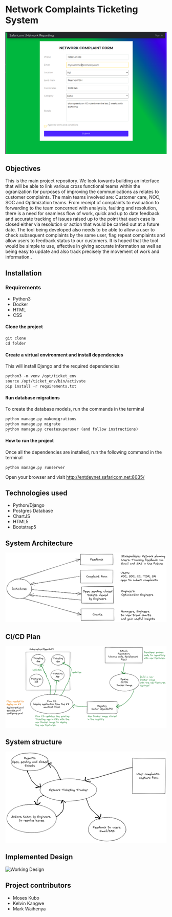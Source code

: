 # Network Complaints Ticketing System
![Homepage](./complaintapp/static/img/tickethomepage.png)
## Objectives
This is the main project repository. We look towards building an interface that will be able to link various cross functional teams within the ogranization for purposes of improving the communications as relates to customer complaints. The main teams involved are: Customer care, NOC, SOC and Optimization teams. From receipt of complaints to evaluation to forwarding to the team concerned with analysis, faulting and resolution, there is a need for seamless flow of work, quick and up to date feedback and accurate tracking of issues raised up to the point that each case is closed either via resolution or action that would be carried out at a future date. The tool being developed also needs to be able to allow a user to check subsequent complaints by the same user, flag repeat complaints and allow users to feedback status to our customers. It is hoped that the tool would be simple to use, effective in giving accurate information as well as being easy to update and also track precisely the movement of work and information..

## Installation

### Requirements
* Python3 
* Docker
* HTML
* CSS

#### Clone the project
```
git clone
cd folder
```
#### Create a virtual environment and install dependencies
This will install Django and the required dependencies
```
python3 -m venv /opt/ticket_env
source /opt/ticket_env/bin/activate
pip install -r requirements.txt
```

#### Run database migrations
To create the database models, run the commands in the terminal
```
python manage.py makemigrations
python manage.py migrate
python manage.py createsuperuser (and follow instructions)
```
#### How to run the project
Once all the dependencies are installed, run the following command in the terminal
```
python manage.py runserver
```
Open your browser and visit http://entdevnet.safaricom.net:8035/

## Technologies used
* Python/Django
* Postgres Database
* ChartJS
* HTML5
* Bootstrap5

## System Architecture
![Architecture](./complaintapp/static/img/arch.png)

## CI/CD Plan
![cicd](./complaintapp/static/img/cicd.png)

## System structure
![system](./complaintapp/static/img/system.png)

## Implemented Design
![Working Design](../capstone/working1.png)

## Project contributors
* Moses Kubo
* Kelvin Kangwe
* Mark Waihenya


